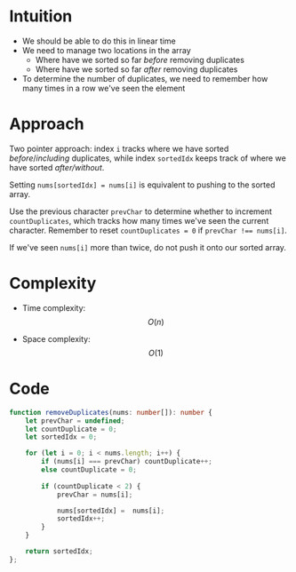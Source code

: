 # Intuition
- We should be able to do this in linear time
- We need to manage two locations in the array
    - Where have we sorted so far _before_ removing duplicates
    - Where have we sorted so far _after_ removing duplicates
- To determine the number of duplicates, we need to remember how many times in a row we've seen the element

# Approach
Two pointer approach: index `i` tracks where we have sorted _before_/_including_ duplicates, while index `sortedIdx` keeps track of where we have sorted _after/without_.

Setting `nums[sortedIdx] = nums[i]` is equivalent to pushing to the sorted array.

Use the previous character `prevChar` to determine whether to increment `countDuplicates`, which tracks how many times we've seen the current character. Remember to reset `countDuplicates = 0` if `prevChar !== nums[i]`.

If we've seen `nums[i]` more than twice, do not push it onto our sorted array.

# Complexity
- Time complexity: $$O(n)$$

- Space complexity: $$O(1)$$

# Code
```typescript []
function removeDuplicates(nums: number[]): number {
    let prevChar = undefined;
    let countDuplicate = 0;
    let sortedIdx = 0;

    for (let i = 0; i < nums.length; i++) {
        if (nums[i] === prevChar) countDuplicate++;
        else countDuplicate = 0;
        
        if (countDuplicate < 2) {
            prevChar = nums[i];

            nums[sortedIdx] =  nums[i];
            sortedIdx++;
        }
    }

    return sortedIdx;
};
```
